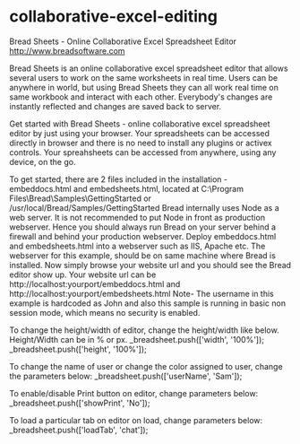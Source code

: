 # collaborative-excel-editing
Bread Sheets - Online Collaborative Excel Spreadsheet Editor http://www.breadsoftware.com

Bread Sheets is an online collaborative excel spreadsheet editor that allows several users to work on the same worksheets in real time. Users can be anywhere in world, but using Bread Sheets they can all work real time on same workbook and interact with each other. Everybody's changes are instantly reflected and changes are saved back to server.

Get started with Bread Sheets - online collaborative excel spreadsheet editor by just using your browser. Your spreadsheets can be accessed directly in browser and there is no need to install any plugins or activex controls. Your spreahsheets can be accessed from anywhere, using any device, on the go.

To get started, there are 2 files included in the installation - embeddocs.html and embedsheets.html, located at C:\Program Files\Bread\Samples\GettingStarted or /usr/local/Bread/Samples/GettingStarted
Bread internally uses Node as a web server. It is not recommended to put Node in front as production webserver. Hence you should always run Bread on your server behind a firewall and behind your production webserver. 
Deploy embeddocs.html and embedsheets.html into a webserver such as IIS, Apache etc. The webserver for this example, should be on same machine where Bread is installed.
Now simply browse your website url and you should see the Bread editor show up. 
Your website url can be http://localhost:yourport/embeddocs.html and http://localhost:yourport/embedsheets.html
Note- The username in this example is hardcoded as John and also this sample is running in basic non session mode, which means no security is enabled.


To change the height/width of editor, change the height/width like below. Height/Width can be in % or px.
_breadsheet.push(['width', '100%']);
_breadsheet.push(['height', '100%']);


To change the name of user or change the color assigned to user, change the parameters below:
_breadsheet.push(['userName', 'Sam']);


To enable/disable Print button on editor, change parameters below:
_breadsheet.push(['showPrint', 'No']);


To load a particular tab on editor on load, change parameters below:
_breadsheet.push(['loadTab', 'chat']);


